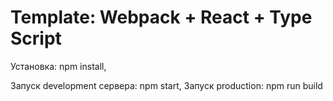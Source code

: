 # Template: Webpack + React + Type Script

Установка: npm install,

Запуск development сервера: npm start,
Запуск production: npm run build
